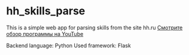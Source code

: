 # hh_skills_parse
This is a simple web app for parsing skills from the site hh.ru
[Смотрите обзор программы на YouTube](https://www.youtube.com/watch?v=SHbc7YsuNT4)

Backend language: Python
Used framework: Flask
